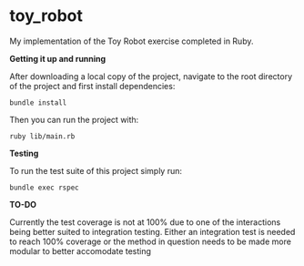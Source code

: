 # toy_robot
My implementation of the Toy Robot exercise completed in Ruby.

**Getting it up and running**

After downloading a local copy of the project, navigate to the root directory of the project and first install dependencies:

`bundle install`

Then you can run the project with:

`ruby lib/main.rb`

**Testing**

To run the test suite of this project simply run:

`bundle exec rspec`

**TO-DO**

Currently the test coverage is not at 100% due to one of the interactions being better suited to integration testing. Either an 
integration test is needed to reach 100% coverage or the method in question needs to be made more modular to better accomodate testing
